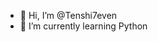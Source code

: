 - 👋 Hi, I’m @Tenshi7even
- 🌱 I’m currently learning Python


<!---
Tenshi7even/Tenshi7even is a ✨ special ✨ repository because its `README.md` (this file) appears on your GitHub profile.
You can click the Preview link to take a look at your changes.
--->
